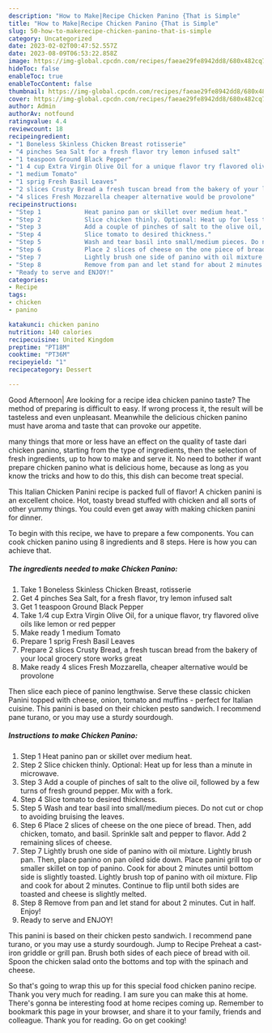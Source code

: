 ```yaml
---
description: "How to Make|Recipe Chicken Panino {That is Simple"
title: "How to Make|Recipe Chicken Panino {That is Simple"
slug: 50-how-to-makerecipe-chicken-panino-that-is-simple
category: Uncategorized
date: 2023-02-02T00:47:52.557Z
date: 2023-08-09T06:53:22.858Z
image: https://img-global.cpcdn.com/recipes/faeae29fe8942dd8/680x482cq70/chicken-panino-recipe-main-photo.jpg
hideToc: false
enableToc: true
enableTocContent: false
thumbnail: https://img-global.cpcdn.com/recipes/faeae29fe8942dd8/680x482cq70/chicken-panino-recipe-main-photo.jpg
cover: https://img-global.cpcdn.com/recipes/faeae29fe8942dd8/680x482cq70/chicken-panino-recipe-main-photo.jpg
author: Admin
authorAv: notfound
ratingvalue: 4.4
reviewcount: 18
recipeingredient:
- "1 Boneless Skinless Chicken Breast rotisserie"
- "4 pinches Sea Salt for a fresh flavor try lemon infused salt"
- "1 teaspoon Ground Black Pepper"
- "1 4 cup Extra Virgin Olive Oil for a unique flavor try flavored olive oils like lemon or red pepper"
- "1 medium Tomato"
- "1 sprig Fresh Basil Leaves"
- "2 slices Crusty Bread a fresh tuscan bread from the bakery of your local grocery store works great"
- "4 slices Fresh Mozzarella cheaper alternative would be provolone"
recipeinstructions:
- "Step 1            Heat panino pan or skillet over medium heat."
- "Step 2            Slice chicken thinly. Optional: Heat up for less than a minute in microwave."
- "Step 3            Add a couple of pinches of salt to the olive oil, followed by a few turns of fresh ground pepper. Mix with a fork."
- "Step 4            Slice tomato to desired thickness."
- "Step 5            Wash and tear basil into small/medium pieces. Do not cut or chop to avoiding bruising the leaves."
- "Step 6            Place 2 slices of cheese on the one piece of bread. Then, add chicken, tomato, and basil. Sprinkle salt and pepper to flavor. Add 2 remaining slices of cheese."
- "Step 7            Lightly brush one side of panino with oil mixture. Lightly brush pan. Then, place panino on pan oiled side down. Place panini grill top or smaller skillet on top of panino. Cook for about 2 minutes until bottom side is slightly toasted. Lightly brush top of panino with oil mixture. Flip and cook for about 2 minutes. Continue to flip until both sides are toasted and cheese is slightly melted."
- "Step 8            Remove from pan and let stand for about 2 minutes. Cut in half. Enjoy!"
- "Ready to serve and ENJOY!"
categories:
- Recipe
tags:
- chicken
- panino

katakunci: chicken panino 
nutrition: 140 calories
recipecuisine: United Kingdom
preptime: "PT18M"
cooktime: "PT36M"
recipeyield: "1"
recipecategory: Dessert

---
```



Good Afternoon| Are looking for a recipe idea chicken panino taste? The method of preparing is difficult to easy. If wrong process it, the result will be tasteless and even unpleasant. Meanwhile the delicious chicken panino must have aroma and taste that can provoke our appetite.






many things that more or less have an effect on the quality of taste dari chicken panino, starting from the type of ingredients, then the selection of fresh ingredients, up to how to make and serve it. No need to bother if want prepare chicken panino what is delicious home, because as long as you know the tricks and how to do this, this dish can become treat  special.


This Italian Chicken Panini recipe is packed full of flavor! A chicken panini is an excellent choice. Hot, toasty bread stuffed with chicken and all sorts of other yummy things. You could even get away with making chicken panini for dinner.


To begin with this recipe, we have to prepare a few components. You can cook chicken panino using 8 ingredients and 8 steps. Here is how you can achieve that.

<!--inarticleads1-->

##### The ingredients needed to make Chicken Panino:

1. Take 1 Boneless Skinless Chicken Breast, rotisserie
1. Get 4 pinches Sea Salt, for a fresh flavor, try lemon infused salt
1. Get 1 teaspoon Ground Black Pepper
1. Take 1 ⁄4 cup Extra Virgin Olive Oil, for a unique flavor, try flavored olive oils like lemon or red pepper
1. Make ready 1 medium Tomato
1. Prepare 1 sprig Fresh Basil Leaves
1. Prepare 2 slices Crusty Bread, a fresh tuscan bread from the bakery of your local grocery store works great
1. Make ready 4 slices Fresh Mozzarella, cheaper alternative would be provolone


Then slice each piece of panino lengthwise. Serve these classic chicken Panini topped with cheese, onion, tomato and muffins - perfect for Italian cuisine. This panini is based on their chicken pesto sandwich. I recommend pane turano, or you may use a sturdy sourdough. 

<!--inarticleads2-->

##### Instructions to make Chicken Panino:

1. Step 1            Heat panino pan or skillet over medium heat.
1. Step 2            Slice chicken thinly. Optional: Heat up for less than a minute in microwave.
1. Step 3            Add a couple of pinches of salt to the olive oil, followed by a few turns of fresh ground pepper. Mix with a fork.
1. Step 4            Slice tomato to desired thickness.
1. Step 5            Wash and tear basil into small/medium pieces. Do not cut or chop to avoiding bruising the leaves.
1. Step 6            Place 2 slices of cheese on the one piece of bread. Then, add chicken, tomato, and basil. Sprinkle salt and pepper to flavor. Add 2 remaining slices of cheese.
1. Step 7            Lightly brush one side of panino with oil mixture. Lightly brush pan. Then, place panino on pan oiled side down. Place panini grill top or smaller skillet on top of panino. Cook for about 2 minutes until bottom side is slightly toasted. Lightly brush top of panino with oil mixture. Flip and cook for about 2 minutes. Continue to flip until both sides are toasted and cheese is slightly melted.
1. Step 8            Remove from pan and let stand for about 2 minutes. Cut in half. Enjoy!
1. Ready to serve and ENJOY!

This panini is based on their chicken pesto sandwich. I recommend pane turano, or you may use a sturdy sourdough. Jump to Recipe Preheat a cast-iron griddle or grill pan. Brush both sides of each piece of bread with oil. Spoon the chicken salad onto the bottoms and top with the spinach and cheese. 

So that's going to wrap this up for this special food chicken panino recipe. Thank you very much for reading. I am sure you can make this at home. There's gonna be interesting food at home recipes coming up. Remember to bookmark this page in your browser, and share it to your family, friends and colleague. Thank you for reading. Go on get cooking!
